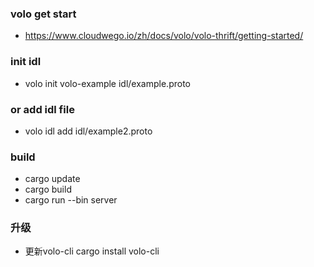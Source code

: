 ### volo get start
* https://www.cloudwego.io/zh/docs/volo/volo-thrift/getting-started/

### init idl
* volo init volo-example idl/example.proto
### or add idl file
* volo idl add idl/example2.proto

### build
* cargo update 
* cargo build
* cargo run --bin server

### 升级
* 更新volo-cli
cargo install volo-cli
